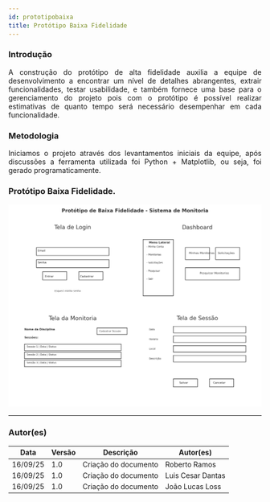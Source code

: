 ```yaml
---
id: prototipobaixa
title: Protótipo Baixa Fidelidade
---
```

### Introdução

<p align = "justify">
A construção do protótipo de alta fidelidade auxilia a equipe de desenvolvimento a encontrar um nível de detalhes abrangentes, extrair funcionalidades, testar usabilidade, e também fornece uma base para o gerenciamento do projeto pois com o protótipo é possível realizar estimativas de quanto tempo será necessário desempenhar em cada funcionalidade.
</p>

### Metodologia

<p align = "justify">
Iniciamos o projeto através dos levantamentos iniciais da equipe, após discussões a ferramenta utilizada foi Python + Matplotlib, ou seja, foi gerado programaticamente.
</p>

### Protótipo Baixa Fidelidade.
 
 
[![PrototipoBaixaFidelidade](../assets/Prototipo/prototipobaixafidelidade_monitoria.png)](../assets/Prototipo/prototipobaixafidelidade_monitoria.png)

---

### Autor(es)

| Data     | Versão | Descrição                            | Autor(es)                                                                            |
| -------- | ------- | -------------------------------------- | ------------------------------------------------------------------------------------ |
| 16/09/25 | 1.0     | Criação do documento                 |     Roberto Ramos          |
| 16/09/25 | 1.0     | Criação do documento                 |     Luis Cesar Dantas      |
| 16/09/25 | 1.0     | Criação do documento                 |     João Lucas Loss        |
